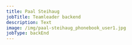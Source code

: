 ```yaml
---
title: Paal Steihaug
jobTitle: Teamleader backend
description: Text
image: /img/paal-steihaug_phonebook_user1.jpg
jobType: backEnd
---
```


